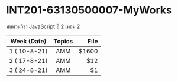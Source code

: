 # INT201-63130500007-MyWorks
ทบทวนวิชา JavaScript ปี 2 เทอม 2

| Week (Date)   | Topics        | File  |
| ------------- |:-------------:| -----:|
| 1 ( 10-8-21)  | AMM           | $1600 |
| 2 ( 17-8-21)  | AMM           |   $12 |
| 3 ( 24-8-21)  | AMM           |    $1 |
